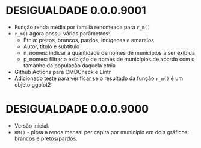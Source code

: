 # DESIGUALDADE 0.0.0.9001

* Função renda média por família renomeada para `r_m()`
* `r_m()` agora possui vários parâmetros:
  - Etnia: pretos, brancos, pardos, indígenas e amarelos
  - Autor, título e subtítulo
  - n_nomes: indicar a quantidade de nomes de municípios a ser exibida
  - p_nomes: filtrar a exibição de nomes de municípios de acordo com o tamanho da população daquela etnia
* Github Actions para CMDCheck e Lintr
* Adicionado teste para verificar se o resultado da função `r_m()` é um objeto ggplot2

# DESIGUALDADE 0.0.0.9000

* Versão inicial.
* `RM()` - plota a renda mensal per capita por município em dois gráficos: brancos e pretos/pardos.
